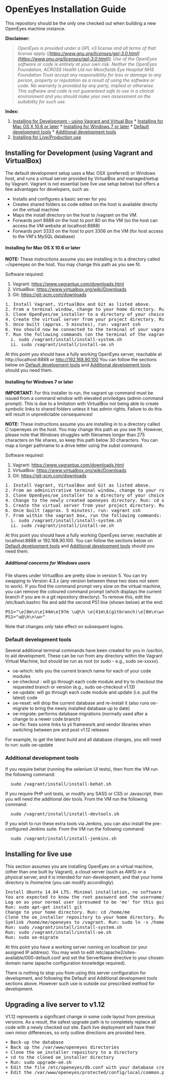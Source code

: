 # OpenEyes Installation Guide

This repository should be the only one checked out when building a new OpenEyes machine instance.

**Disclaimer:**
> _OpenEyes is provided under a GPL v3 license and all terms of that license apply ([https://www.gnu.org/licenses/gpl-3.0.html](https://www.gnu.org/licenses/gpl-3.0.html)). 
> Use of the OpenEyes software or code is entirely at your own risk. Neither the OpenEyes Foundation, ACROSS Health Ltd 
> nor Moorfields Eye Hospital NHS Foundation Trust accept any responsibility for loss or damage to any person, property or
> reputation as a result of using the software or code. No warranty is provided by any party, implied or
> otherwise. This software and code is not guaranteed safe to use in a clinical environment and you
> should make your own assessment on the suitability for such use._

**Index:**

  1. [Installing for Development - using Vagrant and Virtual Box](#installing-for-development-using-vagrant-and-virtualbox)
    * [Installing for Mac OS X 10.6 or later](#installing-for-mac-os-x-106-or-later)
    * [Installing for Windows 7 or later](#installing-for-windows-7-or-later)
    * [Default development tools](#default-development-tools)
    * [Additional development tools](#additional-development-tools)
  2. [Installing for Live/Production use](#installing-for-live-use)

## Installing for Development (using Vagrant and VirtualBox)

The default development setup uses a Mac OSX (preferred) or Windows host, and runs a virtual server provided by VirtualBox and 
managed/setup by Vagrant. Vagrant is not essential (see live use setup below) but offers a few advantages for developers, such as:

+ Installs and configures a basic server for you
+ Creates shared folders so code edited on the host is available directly on the virtual machine
+ Maps the install directory on the host to /vagrant on the VM.
+ Forwards port 8888 on the host to port 80 on the VM (so the host can access the VM website at localhost:8888)
+ Forwards port 3333 on the host to port 3306 on the VM (for host access to the VM's MySQL database)


#### Installing for Mac OS X 10.6 or later

<b>NOTE:</b> These instructions assume you are installing in to a directory called ~/openeyes on the host. You may change this path as you see fit.

Software required:

1. Vagrant: https://www.vagrantup.com/downloads.html
2. VirtualBox: https://www.virtualbox.org/wiki/Downloads
3. Git: https://git-scm.com/downloads


<pre>
1. Install Vagrant, VirtualBox and Git as listed above.
2. From a terminal window, change to your home directory. Run: cd ~
3. Clone OpenEyes/oe_installer to a directory of your choice. Run: git clone https://github.com/openeyes/oe_installer.git ~/openeyes
4. Create the virtual server from your project directory. Run: cd ~/openeyes && vagrant up
5. Once built (approx. 5 minutes), run: vagrant ssh
6. You should now be connected to the terminal of your vagrant box (command line will show vagrant@vagrant-ubuntu-trusty-64~>
7. Run the following commands (on the terminal of the vagrant box):
  i. sudo /vagrant/install/install-system.sh
  ii. sudo /vagrant/install/install-oe.sh
</pre>

At this point you should have a fully working OpenEyes server, reachable at http://localhost:8888 or http://192.168.90.100
You can follow the sections below on [Default development tools](#default-development-tools) and [Additional development tools](#additional-development-tools) should you need them.

#### Installing for Windows 7 or later
<b>IMPORTANT:</b> For this installer to run, the vagrant up command must be issued from a command window with elevated priviledges (admin command prompt). This is due to a limitation with VirtualBox not being able to create symbolic links to shared folders unless it has admin rights. Failure to do this will result in unpredictable consequences!

<b>NOTE:</b> These instructions assume you are installing in to a directory called C:\openeyes on the host. You may change this 
path as you see fit. However, please note that Windows struggles with filenames longer than 275 characters on file shares, so
keep this path below 30 characters. You can map a longer pathname to a drive letter using the subst command.

Software required:

1. Vagrant: https://www.vagrantup.com/downloads.html
2. VirtualBox: https://www.virtualbox.org/wiki/Downloads
3. Git: https://git-scm.com/downloads

<pre>
1. Install Vagrant, VirtualBox and Git as listed above.
2. From an administrative terminal window, change to your root directory. Run: cd c:\
3. Clone OpenEyes/oe_installer to a directory of your choice. Run: git clone https://github.com/openeyes/oe_installer.git c:\openeyes
4. Change to the newly created openeyes directory. Run: cd openeyes
5. Create the virtual server from your project directory. Run: vagrant up
6. Once built (approx. 5 minutes), run: vagrant ssh
7. From within the vagrant box, run the following commands:
  i. sudo /vagrant/install/install-system.sh
  ii. sudo /vagrant/install/install-oe.sh
</pre>

At this point you should have a fully working OpenEyes server, reachable at localhost:8888 or 192.168.90.100.
You can follow the sections below on [Default development tools](#default-development-tools) and [Additional development tools](#additional-development-tools) should you need them.

##### Additional concerns for Windows users

File shares under VirtualBox are pretty slow in version 5. You can try swapping to Version 4.3.x (any version between these two does not seem to work).
If you find the command prompt very slow on the virtual machine, you can remove the coloured command prompt (which displays the current branch if you
are in a git repository directory). To remove this, edit the /etc/bash.bashrc file and add the second PS1 line (shown below) at the end:
<pre>
PS1="\e[0m\n\e[44m\e[97m \u@\h \e[41m\$(gitbranch)\e[0m\n\w>"
PS1="u@\h\n\w>"
</pre>

Note that changes only take effect on subsequent logins.

### Default development tools

Several additional terminal commands have been created for you in /usr/bin, to aid development. These can be run from any directory within the Vagrant Virtual Machine, but should be run as root (or sudo - e.g., sudo oe-xxxxx).

+ oe-which: tells you the current branch name for each of your code modules
+ oe-checkout <branch>: will go through each code module and try to checkout the requested branch or version (e.g., sudo oe-checkout v1.13)
+ oe-update: will go through each code module and update (i.e. pull the latest) code
+ oe-reset: will drop the current database and re-install it (also runs oe-migrate to bring the newly installed database up to date)
+ oe-migrate: performs database migrations (normally used after a change to a newer code branch)
+ oe-fix: fixes some links to yii framework and vendor libraries when switching between pre and post v1.12 releases

For example, to get the latest build and all database changes, you will need to run: sudo oe-update

### Additional development tools

If you require behat (running the selenium UI tests), then from the VM run the following command:
<pre>
  sudo /vagrant/install/install-behat.sh
</pre>

If you require PHP unit tests, or modify any SASS or CSS or Javascript, then you will need the additional dev tools. From the 
VM run the following command:
<pre>
  sudo /vagrant/install/install-devtools.sh
</pre>


If you wish to run these extra tools via Jenkins, you can also install the pre-configured Jenkins suite. From the 
VM run the following command:
<pre>
  sudo /vagrant/install/install-jenkins.sh
</pre>


## Installing for live use

This section assumes you are installing OpenEyes on a virtual machine, (other than one built by Vagrant), a cloud server (such as AWS) or a 
physical server, and it is intended for non-development, and that your home directory is /home/me (you can modify accordingly).

<pre>
Install Ubuntu 14.04 LTS. Minimal installation, no software packages (except ssh server)
You are expected to know the root password and the username/password of a normal user.
Log on as your normal user (presumed to be 'me' for this guide - amend as required)
Run: sudo apt-get install git
Change to your home directory. Run: cd /home/me 
Clone the oe_installer repository to your home directory. Run: git clone https://github.com/openeyes/oe_installer.git /home/me/openeyes
Symlink /home/me/openeyes to /vagrant. Run: sudo ln -s /home/me/openeyes /vagrant
Run: sudo /vagrant/install/install-system.sh
Run: sudo /vagrant/install/install-oe.sh
Run: sudo oe-migrate
</pre>

At this point you have a working server running on localhost (or your assigned IP address). You may wish to edit /etc/apache2/sites-available/000-default.conf 
and set the ServerName directive to your chosen domain name (apache configuration knowledge required).
 
There is nothing to stop you from using this server configuration for development, and following the Default and Additional development 
tools sections above. However such use is outside our prescribed method for development.


## Upgrading a live server to v1.12

V1.12 represents a significant change in some code layout from previous versions. As a result, the safest upgrade path is to completely replace
all code with a newly checked out site. Each live deployment will have their own minor differences, so only outline directions are provided here.
<pre>
+ Back-up the database 
+ Back up the /var/www/openeyes directories
+ Clone the oe_installer repository to a directory
+ cd to the cloned oe_installer directory
+ Run: sudo upgrade-oe.sh 
+ Edit the file /etc/openeyes/db.conf with your database credentials
+ Edit the /var/www/openeyes/protected/config/local/common.php file with values from your backed up copy
</pre>
